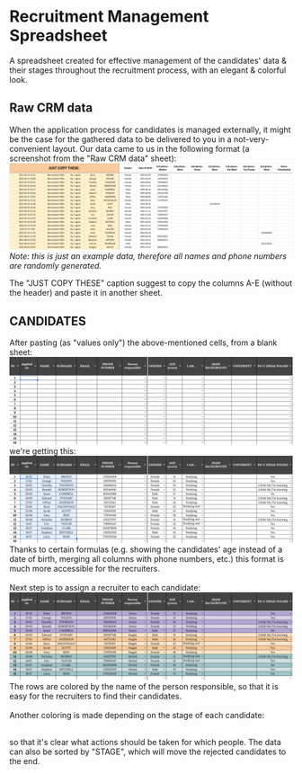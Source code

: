 # Recruitment Management Spreadsheet
A spreadsheet created for effective management of the candidates' data &amp; their stages throughout the recruitment process, with an elegant &amp; colorful look.

## Raw CRM data
When the application process for candidates is managed externally, it might be the case for the gathered data to be delivered to you in a not-very-convenient layout. 
Our data came to us in the following format (a screenshot from the "Raw CRM data" sheet):
<br>
!["Raw CRM data" sheet](screenshots/raw-crm-data.png)
<br>
<i>Note: this is just an example data, therefore all names and phone numbers are randomly generated.</i>

The "JUST COPY THESE" caption suggest to copy the columns A-E (without the header) and paste it in another sheet.

## CANDIDATES
After pasting (as "values only") the above-mentioned cells, from a blank sheet:
<br>
!["CANDIDATES" sheet (1)](screenshots/candidates1.png)
<br>
we're getting this:
<br>
!["CANDIDATES" sheet (2)](screenshots/candidates2.png)
<br>
Thanks to certain formulas (e.g. showing the candidates' age instead of a date of birth, merging all columns with phone numbers, etc.) this format is much more accessible for the recruiters.
<br><br>
Next step is to assign a recruiter to each candidate:
<br>
!["CANDIDATES" sheet (3)](screenshots/candidates3.png)
<br>
The rows are colored by the name of the person responsible, so that it is easy for the recruiters to find their candidates.
<br><br>
Another coloring is made depending on the stage of each candidate:
<br>

<br>
so that it's clear what actions should be taken for which people. The data can also be sorted by "STAGE", which will move the rejected candidates to the end.
